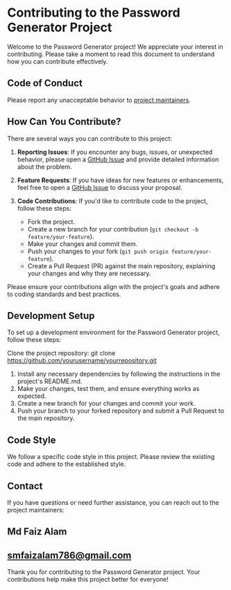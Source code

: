 # Contributing to the Password Generator Project

Welcome to the Password Generator project! We appreciate your interest in contributing. Please take a moment to read this document to understand how you can contribute effectively.

## Code of Conduct

Please report any unacceptable behavior to [project maintainers](#smfaizalam786@gmail.com).

## How Can You Contribute?

There are several ways you can contribute to this project:

1. **Reporting Issues**: If you encounter any bugs, issues, or unexpected behavior, please open a [GitHub Issue](https://github.com/Soulistic/password_generator.git/issues) and provide detailed information about the problem.

2. **Feature Requests**: If you have ideas for new features or enhancements, feel free to open a [GitHub Issue](https://github.com/Soulistic/password_generator.git/issues) to discuss your proposal.

3. **Code Contributions**: If you'd like to contribute code to the project, follow these steps:

    - Fork the project.
    - Create a new branch for your contribution (`git checkout -b feature/your-feature`).
    - Make your changes and commit them.
    - Push your changes to your fork (`git push origin feature/your-feature`).
    - Create a Pull Request (PR) against the main repository, explaining your changes and why they are necessary.

Please ensure your contributions align with the project's goals and adhere to coding standards and best practices.

## Development Setup

To set up a development environment for the Password Generator project, follow these steps:

Clone the project repository: git clone https://github.com/yourusername/yourrepository.git

1. Install any necessary dependencies by following the instructions in the project's README.md.
2. Make your changes, test them, and ensure everything works as expected.
3. Create a new branch for your changes and commit your work.
4. Push your branch to your forked repository and submit a Pull Request to the main repository.

## Code Style
We follow a specific code style in this project. Please review the existing code and adhere to the established style.

## Contact
If you have questions or need further assistance, you can reach out to the project maintainers:
## Md Faiz Alam 
## smfaizalam786@gmail.com

Thank you for contributing to the Password Generator project. Your contributions help make this project better for everyone!